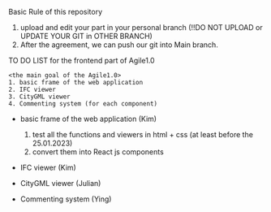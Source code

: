 Basic Rule of this repository

1. upload and edit your part in your personal branch
    (!!DO NOT UPLOAD or UPDATE YOUR GIT in OTHER BRANCH)
2. After the agreement, we can push our git into Main branch.



TO DO LIST for the frontend part of Agile1.0
 
    <the main goal of the Agile1.0>
    1. basic frame of the web application 
    2. IFC viewer 
    3. CityGML viewer
    4. Commenting system (for each component)


- basic frame of the web application (Kim)
    1. test all the functions and viewers in html + css (at least before the 25.01.2023)
    2. convert them into React js components

- IFC viewer (Kim)

- CityGML viewer (Julian)

- Commenting system (Ying)
